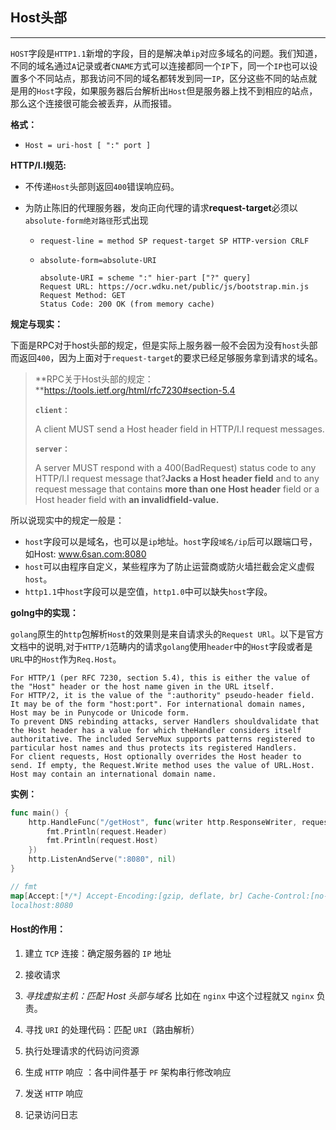 ## Host头部

-------

`HOST`字段是`HTTP1.1`新增的字段，目的是解决单`ip`对应多域名的问题。我们知道，不同的域名通过`A`记录或者`CNAME`方式可以连接都同一个`IP`下，同一个`IP`也可以设置多个不同站点，那我访问不同的域名都转发到同一`IP`，区分这些不同的站点就是用的`Host`字段，如果服务器后台解析出`Host`但是服务器上找不到相应的站点，那么这个连接很可能会被丢弃，从而报错。

**格式：**

- `Host = uri-host [ ":" port ] `

**HTTP/I.I规范:**

- 不传递`Host`头部则返回`400`错误响应码。

- 为防止陈旧的代理服务器，发向正向代理的请求**request-target**必须以`absolute-form绝对路径`形式出现

  - `request-line = method SP request-target SP HTTP-version CRLF`

  - `absolute-form=absolute-URI`

    ```http
    absolute-URI = scheme ":" hier-part ["?" query]
    Request URL: https://ocr.wdku.net/public/js/bootstrap.min.js
    Request Method: GET
    Status Code: 200 OK (from memory cache)
    ```

**规定与现实：**

下面是RPC对于host头部的规定，但是实际上服务器一般不会因为没有`host`头部而返回`400`，因为上面对于`request-target`的要求已经足够服务拿到请求的域名。

> **RPC关于Host头部的规定：**https://tooIs.ietf.org/htmI/rfc7230#section-5.4
>
> **`client：`**
>
> A client MUST send a Host header field in HTTP/I.I request messages.
>
> **`server：`**
>
> A server MUST respond with a 400(BadRequest) status code to any HTTP/I.I request message that?**Jacks a Host header field** and to any request message that contains **more than one Host header** field or a Host header field with **an invalidfield-value.**

所以说现实中的规定一般是：

- `host`字段可以是域名，也可以是`ip`地址。`host`字段`域名/ip`后可以跟端口号，如Host: www.6san.com:8080
- `host`可以由程序自定义，某些程序为了防止运营商或防火墙拦截会定义虚假`host`。
- `http1.1`中`host`字段可以是空值，`http1.0`中可以缺失`host`字段。

**golng中的实现：**

`golang`原生的`http`包解析`Host`的效果则是来自请求头的`Request URl`。以下是官方文档中的说明,对于`HTTP/1`范畴内的请求`golang`使用`header`中的`Host`字段或者是`URL`中的`Host`作为`Req.Host`。

```golang
For HTTP/1 (per RFC 7230, section 5.4), this is either the value of the "Host" header or the host name given in the URL itself. 
For HTTP/2, it is the value of the ":authority" pseudo-header field. It may be of the form "host:port". For international domain names, Host may be in Punycode or Unicode form. 
To prevent DNS rebinding attacks, server Handlers shouldvalidate that the Host header has a value for which theHandler considers itself authoritative. The included ServeMux supports patterns registered to particular host names and thus protects its registered Handlers.
For client requests, Host optionally overrides the Host header to send. If empty, the Request.Write method uses the value of URL.Host. Host may contain an international domain name.
```

**实例：**

```go
func main() {
	http.HandleFunc("/getHost", func(writer http.ResponseWriter, request *http.Request) {
		fmt.Println(request.Header)
		fmt.Println(request.Host)
	})
	http.ListenAndServe(":8080", nil)
}

// fmt
map[Accept:[*/*] Accept-Encoding:[gzip, deflate, br] Cache-Control:[no-cache] Connection:[keep-alive] Postman-Token:[0a0aff79-e1bf-4370-825a-45e499c7408d] User-Agent:[PostmanRuntime/7.22.0]]
localhost:8080
```

#### **Host的作用：**

1. 建立 `TCP` 连接：确定服务器的 `IP` 地址 

2. 接收请求 

3. *寻找虚拟主机：匹配 Host 头部与域名* 比如在 `nginx` 中这个过程就又 `nginx` 负责。

4. 寻找 `URI` 的处理代码：匹配 `URI`（路由解析）

5. 执行处理请求的代码访问资源 

6. 生成 `HTTP` 响应 ：各中间件基于 `PF` 架构串行修改响应

7. 发送 `HTTP` 响应 

8. 记录访问日志
